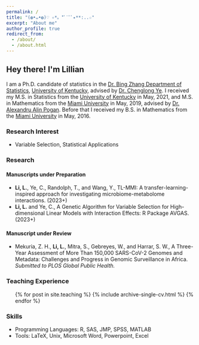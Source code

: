 ```yaml
---
permalink: /
title: "(◍•ᴗ•◍)♡ ✧*。*ﾟ¨ﾟﾟ٭**:..☆"
excerpt: "About me"
author_profile: true
redirect_from: 
  - /about/
  - /about.html
---
```


## Hey there! I'm Lillian 

I am a Ph.D. candidate of statistics in the [Dr. Bing Zhang Department of Statistics](https://stat.as.uky.edu/), [University of Kentucky](https://www.uky.edu/), advised by [Dr. Chenglong Ye](https://web.as.uky.edu/statistics/users/cye229/index.html). I received my M.S. in Statistics from the [University of Kentucky](https://www.uky.edu/) in May, 2021, and M.S. in Mathematics from the [Miami University](https://miamioh.edu/) in May, 2019, advised by [Dr. Alexandru Alin Pogan](https://community.miamioh.edu/directory/entry/pogana). Before that I received my B.S. in Mathematics from the [Miami University](https://miamioh.edu/) in May, 2016.

### Research Interest
* Variable Selection, Statistical Applications

### Research 
#### Manuscripts under Preparation
* $\textbf{Li, L.}$, Ye, C., Randolph, T., and Wang, Y., TL-MMI: A transfer-learning-inspired approach for investigating microbiome-metabolome interactions. (2023+)
* $\textbf{Li, L.}$ and Ye, C., A Genetic Algorithm for Variable Selection for High-dimensional Linear Models with Interaction Effects: R Package AVGAS. (2023+)

#### Manuscript under Review
* Mekuria, Z. H., $\textbf{Li, L.}$, Mitra, S., Gebreyes, W., and Harrar, S. W., A Three-Year Assessment of More Than 150,000 SARS-CoV-2 Genomes and Metadata: Challenges and Progress in Genomic Surveillance in Africa. *Submitted to PLOS Global Public Health.*

### Teaching Experience
  <ul>{% for post in site.teaching %}
    {% include archive-single-cv.html %}
  {% endfor %}</ul>
  
### Skills
* Programming Languages: R, SAS, JMP, SPSS, MATLAB
* Tools: LaTeX, Unix, Microsoft Word, Powerpoint, Excel

